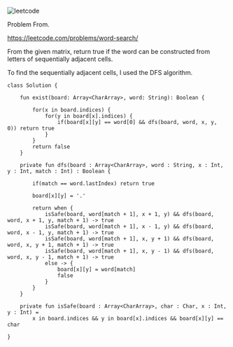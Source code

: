 ![leetcode](https://user-images.githubusercontent.com/77060863/203699216-490f86fc-16b2-4f8a-9873-007b4869eb50.PNG)

Problem From.

https://leetcode.com/problems/word-search/

From the given matrix, return true if the word can be constructed from letters of sequentially adjacent cells.

To find the sequentially adjacent cells, I used the DFS algorithm.

```
class Solution {
    
    fun exist(board: Array<CharArray>, word: String): Boolean {
        
        for(x in board.indices) {
            for(y in board[x].indices) {
                if(board[x][y] == word[0] && dfs(board, word, x, y, 0)) return true
            }
        }
        return false
    }
    
    private fun dfs(board : Array<CharArray>, word : String, x : Int, y : Int, match : Int) : Boolean {
        
        if(match == word.lastIndex) return true
        
        board[x][y] = '.'
        
        return when {
            isSafe(board, word[match + 1], x + 1, y) && dfs(board, word, x + 1, y, match + 1) -> true
            isSafe(board, word[match + 1], x - 1, y) && dfs(board, word, x - 1, y, match + 1) -> true
            isSafe(board, word[match + 1], x, y + 1) && dfs(board, word, x, y + 1, match + 1) -> true
            isSafe(board, word[match + 1], x, y - 1) && dfs(board, word, x, y - 1, match + 1) -> true
            else -> {
                board[x][y] = word[match]
                false
            }
        }  
    }
    
    private fun isSafe(board : Array<CharArray>, char : Char, x : Int, y : Int) =
        x in board.indices && y in board[x].indices && board[x][y] == char
    
}
```
